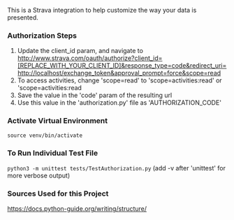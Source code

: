 This is a Strava integration to help customize the way your data is presented.

### Authorization Steps
1. Update the client_id param, and navigate to http://www.strava.com/oauth/authorize?client_id=[REPLACE_WITH_YOUR_CLIENT_ID]&response_type=code&redirect_uri=http://localhost/exchange_token&approval_prompt=force&scope=read
  1. To access activities, change 'scope=read' to 'scope=activities:read' or 'scope=activities:read 
1. Save the value in the 'code' param of the resulting url
1. Use this value in the 'authorization.py' file as 'AUTHORIZATION_CODE'

### Activate Virtual Environment
`source venv/bin/activate`

### To Run Individual Test File
`python3 -m unittest tests/TestAuthorization.py`
(add -v after 'unittest' for more verbose output)

### Sources Used for this Project
https://docs.python-guide.org/writing/structure/